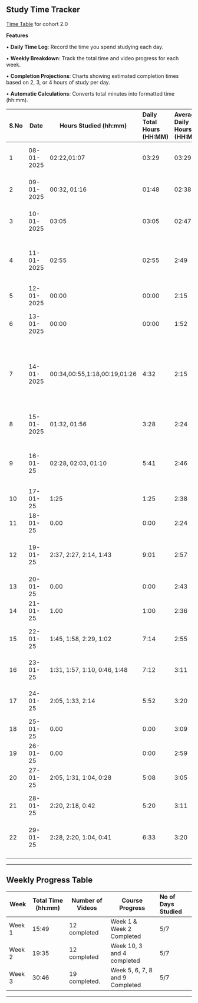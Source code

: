## Study Time Tracker&#x20;

[Time Table](./Time_chart.md) for cohort 2.0

**Features**

• **Daily Time Log**: Record the time you spend studying each day.

• **Weekly Breakdown**: Track the total time and video progress for each week.

• **Completion Projections**: Charts showing estimated completion times based on 2, 3, or 4 hours of study per day.

• **Automatic Calculations**: Converts total minutes into formatted time (hh:mm).

| **S.No** | **Date**   | **Hours Studied (hh:mm)**    | **Daily Total Hours (HH:MM)** | **Average Daily Hours (HH:MM)** | **Topics Covered**                                                                    | **Notes**                                 |
| :------- | ---------- | ---------------------------- | :---------------------------- | :------------------------------ | ------------------------------------------------------------------------------------- | ----------------------------------------- |
| 1        | 08-01-2025 | 02:22,01:07                  | 03:29                         | 03:29                           | Week 1: JS Foundations, Basics Js APis                                                | Video 1,2 ompleted.                       |
| 2        | 09-01-2025 | 00:32, 01:16                 | 01:48                         | 02:38                           | Week 1: Loops, Async Await, Promises                                                  | Lecture 1.3, 1.4, 1.5 Completed.          |
| 3        | 10-01-2025 | 03:05                        | 03:05                         | 02:47                           | Week 2 Revision of Async Js                                                           | Revised previous topics. (2.1)            |
| 4        | 11-01-2025 | 02:55                        | 02:55                         | 2:49                            | Week 2: Express, Nodejs                                                               | In detail Study About Express and Node.js |
| 5        | 12-01-2025 | 00:00                        | 00:00                         | 2:15                            | Rest Day                                                                              | Rest Day                                  |
| 6        | 13-01-2025 | 00:00                        | 00:00                         | 1:52                            | Irresponsible, laziness                                                               | Does not studied because of laziness      |
| 7        | 14-01-2025 | 00:34,00:55,1:18,00:19,01:26 | 4:32                          | 2:15                            | Week 2: Bash and Terminal, Advance, Express, filter, map, arrow functions, git/github | Completed Week 2                          |
| 8        | 15-01-2025 | 01:32, 01:56                 | 3:28                          | 2:24                            | Postgres, Prisma                                                                      | Week 10.0.1 & 10.0.2 Completed.           |
| 9        | 16-01-25   | 02:28, 02:03, 01:10          | 5:41                          | 2:46                            | Postgres and Prisma + 1st video for 3rd week : middleware, auth, zod, etc             | Week 10 Completed: Week 3 Started.        |
| 10       | 17-01-25   | 1:25                         | 1:25                          | 2:38                            | Completed 3.1                                                                         | Completed 3.1                             |
| 11       | 18-01-25   | 0.00                         | 0:00                          | 2:24                            | laziness                                                                              | laziness                                  |
| 12       | 19-01-25   | 2:37, 2:27, 2:14, 1:43       | 9:01                          | 2:57                            | Dynamic backend and auth                                                              | 3.2 Completed. 4.1 & 4.2 & 4.3 Completed. |
| 13       | 20-01-25   | 0.00                         | 0:00                          | 2:43                            | laziness                                                                              | laziness                                  |
| 14       | 21-01-25   | 1.00                         | 1:00                          | 2:36                            | 5.1 Started                                                                           | 5.1 Started                               |
| 15       | 22-01-25   | 1:45, 1:58, 2:29, 1:02       | 7:14                          | 2:55                            | Week 5 Done: Basic React Deep Dive                                                    | Week 6 : video 2 :  1 hour and 2 Minute   |
| 16       | 23-01-25   | 1:31, 1:57, 1:10, 0:46, 1:48 | 7:12                          | 3:11                            | Hooks and React Deeper Dive                                                           | Week 6 Complete. `Adhoc Left` 7.1C        |
| 17       | 24-01-25   | 2:05, 1:33, 2:14             | 5:52                          | 3:20                            | Recoil completed. Tailwind Started.                                                   | Week 7 Completed. 8.1C                    |
| 18       | 25-01-25   | 0.00                         | 0.00                          | 3:09                            | asshole                                                                               | asshole                                   |
| 19       | 26-01-25   | 0.00                         | 0:00                          | 2:59                            | asshole                                                                               | medicine                                  |
| 20       | 27-01-25   | 2:05, 1:31, 1:04, 0:28       | 5:08                          | 3:05                            | Completed Paytm Frontend                                                              | Completed 8. starting 9                   |
| 21       | 28-01-25   | 2:20, 2:18, 0:42             | 5:20                          | 3:11                            | completed Typescript and custom Hooks                                                 | Week 9 Completed.                         |
| 22       | 29-01-25   | 2:28, 2:20, 1:04, 0:41       | 6:33                          | 3:20                            | Completed Week 11, and 12.2C                                                          | cloudflare Workers, and Aws cloudfront    |
|          |            |                              |                               |                                 |                                                                                       |                                           |
|          |            |                              |                               |                                 |                                                                                       |                                           |

***

## Weekly Progress Table

| **Week** | **Total Time (hh:mm)** | **Number of Videos** | **Course Progress**             | **No of Days Studied** |
| -------- | ---------------------- | -------------------- | ------------------------------- | :--------------------- |
| Week 1   | 15:49                  | 12 completed         | Week 1 & Week 2 Completed       | 5/7                    |
| Week 2   | 19:35                  | 12 completed         | Week 10, 3 and 4 completed      | 5/7                    |
| Week 3   | 30:46                  | 19 completed.        | Week 5, 6, 7, 8 and 9 Completed | 5/7                    |

***

